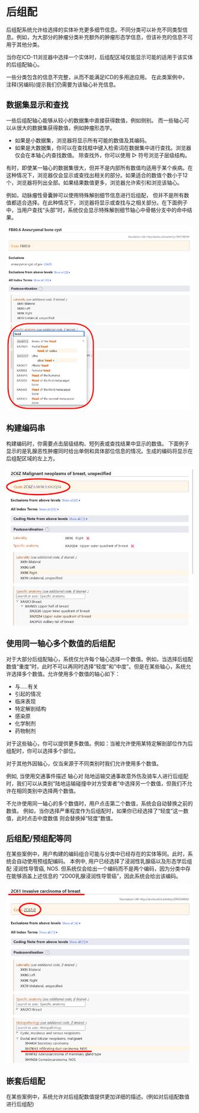 ﻿# 后组配

后组配系统允许给选择的实体补充更多细节信息。不同分类可以补充不同类型信息。例如，为大部分的肿瘤分类补充额外的肿瘤形态学信息，但该补充的信息不可用于其他分类。

当你在ICD-11浏览器中选择一个实体时，后组配区域仅能显示可能的适用于该实体的后组配轴心。

一些分类包含的信息不完整，从而不能满足ICD的多用途应用。 在此类案例中， 注释(另编码)提示我们仍需要为该轴心补充信息。 

## 数据集显示和查找

一些后组配轴心能够从较小的数据集中直接获得数值，例如侧别。 而一些轴心可以从很大的数据集获得数值，例如肿瘤形态学。 

- 如果是小数据集，浏览器将显示所有可能的数值及其编码。
- 如果是大数据集，你可以在查找框中键入检索词在数据集中进行查找。浏览器仅会在本轴心内查找数值。 除查找外，你可以使用 ▷ 符号浏览子层级结构。

有时，即使某一轴心的数据集很大，但并不是内部所有数值均适用于某个疾病。在这种情况下，浏览器仅会显示或查找出相关的部分。如果适合的数值个数小于12个，浏览器将列出全部。如果结果数值更多，浏览器允许索引和浏览该轴心。    

例如，动脉瘤性骨囊肿可以使用特殊解剖细节信息进行后组配， 但并不是所有数值都适合选择。在此种情况下，浏览器将显示或查找与之相关部分。在下面例子中，当用户查找“头部”时，系统仅会显示特殊解剖细节轴心中骨骼分支中的命中结果。 

![screenshot of the postcoordination search results](img/postcoordination-search.png "Postcoordination search results")

## 构建编码串

构建编码时，你需要点击层级结构、短列表或查找结果中显示的数值。 下面例子显示的是乳腺恶性肿瘤同时给出单侧和具体部位信息的情况。生成的编码将显示在后组配区域的左上方。 

![screenshot of how to build a code string](img/building-code-string.png "Building a code string")

## 使用同一轴心多个数值的后组配

对于大部分后组配轴心，系统仅允许每个轴心选择一个数值。例如，当选择后组配数值“重度”时，此时不可以再同时选择“轻度”和”中度”。但是在某些轴心，系统允许选择多个数值。允许使用多个数值的轴心如下：

- 与.....有关
- 引起的情况
- 临床表现
- 特定解剖结构
- 感染原
- 化学制剂
- 药物制剂

对于这些轴心，你可以提供更多数值。例如：当被允许使用某特定解剖部位作为后组配时，你可以选择多个部位。

对于其他外因轴心，仅当来源于不同类别时我们允许使用多个数值。

例如, 当使用交通事件描述 轴心对 陆地运输交通事故意外伤及骑车人进行后组配时，我们可以从类别“陆地运输碰撞中对方受害者”中选择另一个数值，但我们不允许在相同类别中选择两个数值。

不允许使用同一轴心的多个数值时，用户点击第二个数值，系统会自动替换之前的数值。 例如，当你选择严重程度作为后组配时，如果你已经选择了“轻度”这一数值，此时点击中度数值 则会替换掉“轻度”数值。

## 后组配/预组配等同

在某些案例中，用户构建的编码组合可能与分类中已经存在的实体等同。此时，系统会自动使用预组配编码。 本例中, 用户已经选择了浸润性乳腺癌以及形态学后组配 浸润性导管癌, NOS. 但系统仅会给出一个编码而不是两个编码，因为分类中存在能够涵盖上述信息的 “2D00乳腺浸润性导管癌”，因此系统会给出该编码。 

![screenshot of the pre-coordination equivalence](img/pre-coordination.png "Pre-coordination equivalence")

## 嵌套后组配

在某些案例中，系统允许对后组配数值提供更加详细的描述。(例如对后组配数值进行后组配) 